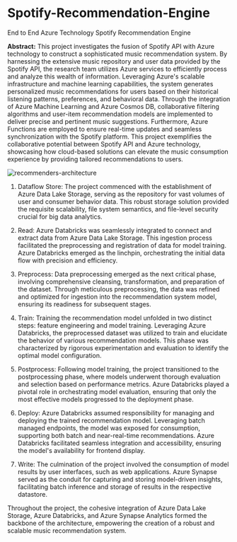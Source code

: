 # Spotify-Recommendation-Engine
End to End Azure Technology Spotify Recommendation Engine  

**Abstract:**
This project investigates the fusion of Spotify API with Azure technology to construct a sophisticated music recommendation system. By harnessing the extensive music repository and user data provided by the Spotify API, the research team utilizes Azure services to efficiently process and analyze this wealth of information. Leveraging Azure's scalable infrastructure and machine learning capabilities, the system generates personalized music recommendations for users based on their historical listening patterns, preferences, and behavioral data. Through the integration of Azure Machine Learning and Azure Cosmos DB, collaborative filtering algorithms and user-item recommendation models are implemented to deliver precise and pertinent music suggestions. Furthermore, Azure Functions are employed to ensure real-time updates and seamless synchronization with the Spotify platform. This project exemplifies the collaborative potential between Spotify API and Azure technology, showcasing how cloud-based solutions can elevate the music consumption experience by providing tailored recommendations to users.


![recommenders-architecture](https://github.com/19gcarpio/Spotify-Recommendation-Engine/assets/92619560/1c8be4d1-c488-42d9-b0f1-911a3fc20004)

1. Dataflow Store: The project commenced with the establishment of Azure Data Lake Storage, serving as the repository for vast volumes of user and consumer behavior data. This robust storage solution provided the requisite scalability, file system semantics, and file-level security crucial for big data analytics.

2. Read: Azure Databricks was seamlessly integrated to connect and extract data from Azure Data Lake Storage. This ingestion process facilitated the preprocessing and registration of data for model training. Azure Databricks emerged as the linchpin, orchestrating the initial data flow with precision and efficiency.

3. Preprocess: Data preprocessing emerged as the next critical phase, involving comprehensive cleansing, transformation, and preparation of the dataset. Through meticulous preprocessing, the data was refined and optimized for ingestion into the recommendation system model, ensuring its readiness for subsequent stages.

4. Train: Training the recommendation model unfolded in two distinct steps: feature engineering and model training. Leveraging Azure Databricks, the preprocessed dataset was utilized to train and elucidate the behavior of various recommendation models. This phase was characterized by rigorous experimentation and evaluation to identify the optimal model configuration.

5. Postprocess: Following model training, the project transitioned to the postprocessing phase, where models underwent thorough evaluation and selection based on performance metrics. Azure Databricks played a pivotal role in orchestrating model evaluation, ensuring that only the most effective models progressed to the deployment phase.

6. Deploy: Azure Databricks assumed responsibility for managing and deploying the trained recommendation model. Leveraging batch managed endpoints, the model was exposed for consumption, supporting both batch and near-real-time recommendations. Azure Databricks facilitated seamless integration and accessibility, ensuring the model's availability for frontend display.

7. Write: The culmination of the project involved the consumption of model results by user interfaces, such as web applications. Azure Synapse served as the conduit for capturing and storing model-driven insights, facilitating batch inference and storage of results in the respective datastore.

Throughout the project, the cohesive integration of Azure Data Lake Storage, Azure Databricks, and Azure Synapse Analytics formed the backbone of the architecture, empowering the creation of a robust and scalable music recommendation system.
